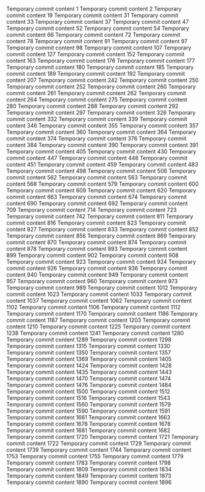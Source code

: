Temporary commit content 1
Temporary commit content 2
Temporary commit content 19
Temporary commit content 31
Temporary commit content 33
Temporary commit content 37
Temporary commit content 47
Temporary commit content 52
Temporary commit content 54
Temporary commit content 66
Temporary commit content 72
Temporary commit content 78
Temporary commit content 91
Temporary commit content 97
Temporary commit content 98
Temporary commit content 107
Temporary commit content 127
Temporary commit content 152
Temporary commit content 163
Temporary commit content 176
Temporary commit content 177
Temporary commit content 180
Temporary commit content 185
Temporary commit content 189
Temporary commit content 192
Temporary commit content 207
Temporary commit content 242
Temporary commit content 250
Temporary commit content 252
Temporary commit content 260
Temporary commit content 261
Temporary commit content 262
Temporary commit content 264
Temporary commit content 275
Temporary commit content 280
Temporary commit content 288
Temporary commit content 292
Temporary commit content 297
Temporary commit content 326
Temporary commit content 332
Temporary commit content 339
Temporary commit content 346
Temporary commit content 355
Temporary commit content 357
Temporary commit content 360
Temporary commit content 364
Temporary commit content 374
Temporary commit content 376
Temporary commit content 384
Temporary commit content 390
Temporary commit content 391
Temporary commit content 405
Temporary commit content 430
Temporary commit content 447
Temporary commit content 448
Temporary commit content 451
Temporary commit content 459
Temporary commit content 483
Temporary commit content 498
Temporary commit content 506
Temporary commit content 562
Temporary commit content 563
Temporary commit content 568
Temporary commit content 579
Temporary commit content 600
Temporary commit content 609
Temporary commit content 620
Temporary commit content 663
Temporary commit content 674
Temporary commit content 690
Temporary commit content 692
Temporary commit content 709
Temporary commit content 714
Temporary commit content 723
Temporary commit content 742
Temporary commit content 811
Temporary commit content 816
Temporary commit content 823
Temporary commit content 827
Temporary commit content 833
Temporary commit content 852
Temporary commit content 856
Temporary commit content 869
Temporary commit content 870
Temporary commit content 874
Temporary commit content 878
Temporary commit content 893
Temporary commit content 899
Temporary commit content 902
Temporary commit content 908
Temporary commit content 923
Temporary commit content 924
Temporary commit content 926
Temporary commit content 936
Temporary commit content 940
Temporary commit content 949
Temporary commit content 957
Temporary commit content 960
Temporary commit content 973
Temporary commit content 989
Temporary commit content 1012
Temporary commit content 1023
Temporary commit content 1033
Temporary commit content 1037
Temporary commit content 1062
Temporary commit content 1102
Temporary commit content 1106
Temporary commit content 1112
Temporary commit content 1170
Temporary commit content 1186
Temporary commit content 1187
Temporary commit content 1203
Temporary commit content 1210
Temporary commit content 1225
Temporary commit content 1238
Temporary commit content 1241
Temporary commit content 1280
Temporary commit content 1289
Temporary commit content 1298
Temporary commit content 1315
Temporary commit content 1330
Temporary commit content 1350
Temporary commit content 1357
Temporary commit content 1369
Temporary commit content 1405
Temporary commit content 1424
Temporary commit content 1428
Temporary commit content 1435
Temporary commit content 1443
Temporary commit content 1470
Temporary commit content 1474
Temporary commit content 1476
Temporary commit content 1484
Temporary commit content 1500
Temporary commit content 1512
Temporary commit content 1516
Temporary commit content 1543
Temporary commit content 1560
Temporary commit content 1579
Temporary commit content 1590
Temporary commit content 1591
Temporary commit content 1661
Temporary commit content 1663
Temporary commit content 1676
Temporary commit content 1678
Temporary commit content 1681
Temporary commit content 1682
Temporary commit content 1720
Temporary commit content 1721
Temporary commit content 1722
Temporary commit content 1729
Temporary commit content 1739
Temporary commit content 1744
Temporary commit content 1753
Temporary commit content 1755
Temporary commit content 1779
Temporary commit content 1783
Temporary commit content 1798
Temporary commit content 1809
Temporary commit content 1834
Temporary commit content 1849
Temporary commit content 1873
Temporary commit content 1890
Temporary commit content 1896
